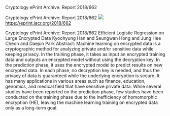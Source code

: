 Cryptology ePrint Archive: Report 2018/662

Cryptology ePrint Archive: Report 2018/662
![](../_resources/c8c7e2a2a16860a80bb62a768724f2c2.png)https://eprint.iacr.org/2018/662

Cryptology ePrint Archive: Report 2018/662 Efficient Logistic Regression on Large Encrypted Data Kyoohyung Han and Seungwan Hong and Jung Hee Cheon and Daejun Park Abstract: Machine learning on encrypted data is a cryptographic method for analyzing private and/or sensitive data while keeping privacy. In the training phase, it takes as input an encrypted training data and outputs an encrypted model without using the decryption key. In the prediction phase, it uses the encrypted model to predict results on new encrypted data. In each phase, no decryption key is needed, and thus the privacy of data is guaranteed while the underlying encryption is secure. It has many applications in various areas such as finance, education, genomics, and medical field that have sensitive private data. While several studies have been reported on the prediction phase, few studies have been conducted on the training phase due to the inefficiency of homomorphic encryption (HE), leaving the machine learning training on encrypted data only as a long-term goal.